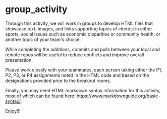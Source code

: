 # group_activity
Through this activity, we will work in groups to develop HTML files that showcase text, images, and links supporting topics of interest in either sports, social issues such as economic disparities or community health, or another topic of your team's choice. 

While completing the additions, commits and pulls between your local and remote repos will be useful to reduce conflicts and improve overall presentation.

Please work closely with your teammates, each person taking either the P1, P2, P3, or P4 assignments noted in the HTML code and based on the designations provided prior to the breakout rooms.

Finally, you may need HTML markdown syntax information for this activity, most of which can be found here: https://www.markdownguide.org/basic-syntax/.

Enjoy!!!
